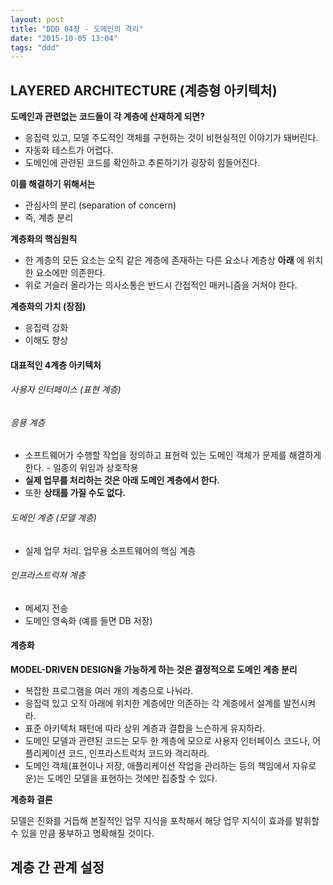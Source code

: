 ```yaml
---
layout: post
title: "DDD 04장 - 도메인의 격리"
date: "2015-10-05 13:04"
tags: "ddd"
---
```


## LAYERED ARCHITECTURE (계층형 아키텍처)

**도메인과 관련없는 코드들이 각 계층에 산재하게 되면?**

- 응집력 있고, 모델 주도적인 객체를 구현하는 것이 비현실적인 이야기가 돼버린다.
- 자동화 테스트가 어렵다.
- 도메인에 관련된 코드를 확인하고 추론하기가 굉장히 힘들어진다.

**이를 해결하기 위해서는**

- 관심사의 분리 (separation of concern)
- 즉, 계층 분리

**계층화의 핵심원칙**

- 한 계층의 모든 요소는 오직 같은 계층에 존재하는 다른 요소나 계층상 **아래** 에 위치한 요소에만 의존한다.
- 위로 거슬러 올라가는 의사소통은 반드시 간접적인 매커니즘을 거쳐야 한다.

**계층화의 가치 (장점)**

- 응집력 강화
- 이해도 향상

#### 대표적인 4계층 아키텍처

###### 사용자 인터페이스 (표현 계층)

###### 응용 계층

- 소프트웨어가 수행할 작업을 정의하고 표현력 있는 도메인 객체가 문제를 해결하게 한다. - 일종의 위임과 상호작용
- **실제 업무를 처리하는 것은 아래 도메인 계층에서 한다.**
- 또한 **상태를 가질 수도 없다.**

###### 도메인 계층 (모델 계층)

- 실제 업무 처리. 업무용 소프트웨어의 핵심 계층

###### 인프라스트럭쳐 계층

- 메세지 전송
- 도메인 영속화 (예를 들면 DB 저장)

#### 계층화

**MODEL-DRIVEN DESIGN을 가능하게 하는 것은 결정적으로 도메인 계층 분리**

- 복잡한 프로그램을 여러 개의 계층으로 나눠라.
- 응집력 있고 오직 아래에 위치한 계층에만 의존하는 각 계층에서 설계를 발전시켜라.
- 표준 아키텍처 패턴에 따라 상위 계층과 결합을 느슨하게 유지하라.
- 도메인 모델과 관련된 코드는 모두 한 계층에 모으로 사용자 인터페이스 코드나, 어플리케이션 코드, 인프라스트럭처 코드와 격리하라.
- 도메인 객체(표현이나 저장, 애플리케이션 작업을 관리하는 등의 책임에서 자유로운)는 도메인 모델을 표현하는 것에만 집중할 수 있다.

**계층화 결론**

모델은 진화를 거듭해 본질적인 업무 지식을 포착해서 해당 업무 지식이 효과를 발휘할 수 있을 만큼 풍부하고 명확해질 것이다.

## 계층 간 관계 설정
